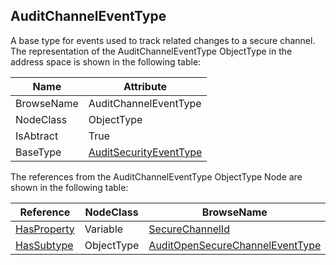 <!-- objecttype -->
## AuditChannelEventType
A base type for events used to track related changes to a secure channel.  
The representation of the AuditChannelEventType ObjectType in the address space is shown in the following table:  

|Name|Attribute|
|---|---|
|BrowseName|AuditChannelEventType|
|NodeClass|ObjectType|
|IsAbtract|True|
|BaseType|[AuditSecurityEventType](../../../Part5/ObjectTypes/AuditSecurityEventType/readme.md)|

The references from the AuditChannelEventType ObjectType Node are shown in the following table:  

|Reference|NodeClass|BrowseName|DataType|TypeDefinition|ModellingRule|
|---|---|---|---|---|---|
|[HasProperty](../../../Part3/ReferenceTypes/HasProperty/readme.md)|Variable|[SecureChannelId](#SecureChannelId)|[String](../../../Part3/DataTypes/String/readme.md)|[PropertyType](../../Part5/VariableTypes/PropertyType/readme.md)|[Mandatory](../../Objects/Mandatory/readme.md)|
|[HasSubtype](../../../Part3/ReferenceTypes/HasSubtype/readme.md)|ObjectType|[AuditOpenSecureChannelEventType](#AuditOpenSecureChannelEventType)||||


